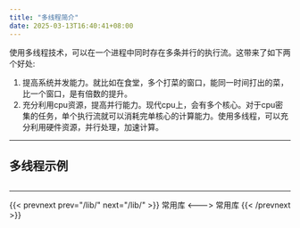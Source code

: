 ```yaml
---
title: "多线程简介"
date: 2025-03-13T16:40:41+08:00
---
```


使用多线程技术，可以在一个进程中同时存在多条并行的执行流。这带来了如下两个好处:

1. 提高系统并发能力。就比如在食堂，多个打菜的窗口，能同一时间打出的菜，比一个窗口，是有倍数的提升。
2. 充分利用cpu资源，提高并行能力。现代cpu上，会有多个核心。对于cpu密集的任务，单个执行流就可以消耗完单核心的计算能力。使用多线程，可以充分利用硬件资源，并行处理，加速计算。

***
## 多线程示例

```C++

```

***

{{< prevnext prev="/lib/" next="/lib/" >}}
常用库
<--->
常用库
{{< /prevnext >}}
